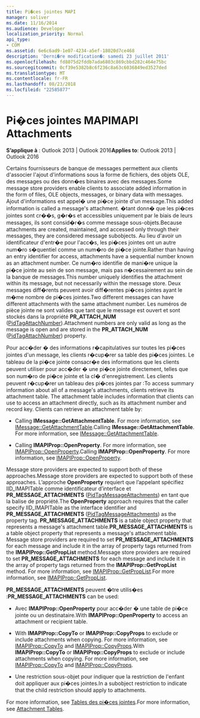 ```yaml
---
title: Pi�ces jointes MAPI
manager: soliver
ms.date: 11/16/2014
ms.audience: Developer
localization_priority: Normal
api_type:
- COM
ms.assetid: 6e6c6ad9-1e07-4234-a5ef-18020d7ce468
description: 'Derni�re modification�: samedi 23 juillet 2011'
ms.openlocfilehash: fd8075d2fddb7ada6803c869cbbd282c464e75bc
ms.sourcegitcommit: 0cf39e5382b8c6f236c8a63c6036849ed3527ded
ms.translationtype: MT
ms.contentlocale: fr-FR
ms.lasthandoff: 08/23/2018
ms.locfileid: "22585877"
---
```

# <a name="mapi-attachments"></a><span data-ttu-id="b7814-103">Pi�ces jointes MAPI</span><span class="sxs-lookup"><span data-stu-id="b7814-103">MAPI Attachments</span></span>

  
  
<span data-ttu-id="b7814-104">**S’applique à** : Outlook 2013 | Outlook 2016</span><span class="sxs-lookup"><span data-stu-id="b7814-104">**Applies to**: Outlook 2013 | Outlook 2016</span></span> 
  
<span data-ttu-id="b7814-105">Certains fournisseurs de banque de messages permettent aux clients d'associer l'ajout d'informations sous la forme de fichiers, des objets OLE, des messages ou des donn�es binaires avec des messages.</span><span class="sxs-lookup"><span data-stu-id="b7814-105">Some message store providers enable clients to associate added information in the form of files, OLE objects, messages, or binary data with messages.</span></span> <span data-ttu-id="b7814-106">Ajout d'informations est appel� une pi�ce jointe d'un message.</span><span class="sxs-lookup"><span data-stu-id="b7814-106">This added information is called a message's attachment.</span></span> <span data-ttu-id="b7814-107">�tant donn� que les pi�ces jointes sont cr��s, g�r�s et accessibles uniquement par le biais de leurs messages, ils sont consid�r�s comme message sous-objets.</span><span class="sxs-lookup"><span data-stu-id="b7814-107">Because attachments are created, maintained, and accessed only through their messages, they are considered message subobjects.</span></span> <span data-ttu-id="b7814-108">Au lieu d'avoir un identificateur d'entr�e pour l'acc�s, les pi�ces jointes ont un autre num�ro s�quentiel comme un num�ro de pi�ce jointe.</span><span class="sxs-lookup"><span data-stu-id="b7814-108">Rather than having an entry identifier for access, attachments have a sequential number known as an attachment number.</span></span> <span data-ttu-id="b7814-109">Ce num�ro identifie de mani�re unique la pi�ce jointe au sein de son message, mais pas n�cessairement au sein de la banque de messages.</span><span class="sxs-lookup"><span data-stu-id="b7814-109">This number uniquely identifies the attachment within its message, but not necessarily within the message store.</span></span> <span data-ttu-id="b7814-110">Deux messages diff�rents peuvent avoir diff�rentes pi�ces jointes ayant le m�me nombre de pi�ces jointes.</span><span class="sxs-lookup"><span data-stu-id="b7814-110">Two different messages can have different attachments with the same attachment number.</span></span> <span data-ttu-id="b7814-111">Les numéros de pièce jointe ne sont valides que tant que le message est ouvert et sont stockés dans la propriété **PR_ATTACH_NUM** ([PidTagAttachNumber](pidtagattachnumber-canonical-property.md)).</span><span class="sxs-lookup"><span data-stu-id="b7814-111">Attachment numbers are only valid as long as the message is open and are stored in the **PR_ATTACH_NUM** ([PidTagAttachNumber](pidtagattachnumber-canonical-property.md)) property.</span></span>
  
<span data-ttu-id="b7814-p102">Pour acc�der � des informations r�capitulatives sur toutes les pi�ces jointes d'un message, les clients r�cup�rer sa table des pi�ces jointes. Le tableau de la pi�ce jointe consacr�e des informations que les clients peuvent utiliser pour acc�der � une pi�ce jointe directement, telles que son num�ro de pi�ce jointe et la cl� d'enregistrement. Les clients peuvent r�cup�rer un tableau des pi�ces jointes par :</span><span class="sxs-lookup"><span data-stu-id="b7814-p102">To access summary information about all of a message's attachments, clients retrieve its attachment table. The attachment table includes information that clients can use to access an attachment directly, such as its attachment number and record key. Clients can retrieve an attachment table by:</span></span>
  
- <span data-ttu-id="b7814-p103">Calling **IMessage::GetAttachmentTable**. For more information, see [IMessage::GetAttachmentTable](imessage-getattachmenttable.md).</span><span class="sxs-lookup"><span data-stu-id="b7814-p103">Calling **IMessage::GetAttachmentTable**. For more information, see [IMessage::GetAttachmentTable](imessage-getattachmenttable.md).</span></span>
    
- <span data-ttu-id="b7814-p104">Calling **IMAPIProp::OpenProperty**. For more information, see [IMAPIProp::OpenProperty](imapiprop-openproperty.md).</span><span class="sxs-lookup"><span data-stu-id="b7814-p104">Calling **IMAPIProp::OpenProperty**. For more information, see [IMAPIProp::OpenProperty](imapiprop-openproperty.md).</span></span>
    
<span data-ttu-id="b7814-119">Message store providers are expected to support both of these approaches.</span><span class="sxs-lookup"><span data-stu-id="b7814-119">Message store providers are expected to support both of these approaches.</span></span> <span data-ttu-id="b7814-120">L’approche **OpenProperty** requiert que l’appelant spécifiez IID_IMAPITable comme identificateur d’interface et **PR_MESSAGE_ATTACHMENTS** ([PidTagMessageAttachments](pidtagmessageattachments-canonical-property.md)) en tant que la balise de propriété.</span><span class="sxs-lookup"><span data-stu-id="b7814-120">The **OpenProperty** approach requires that the caller specify IID_IMAPITable as the interface identifier and **PR_MESSAGE_ATTACHMENTS** ([PidTagMessageAttachments](pidtagmessageattachments-canonical-property.md)) as the property tag.</span></span> <span data-ttu-id="b7814-121">**PR_MESSAGE_ATTACHMENTS** is a table object property that represents a message's attachment table.</span><span class="sxs-lookup"><span data-stu-id="b7814-121">**PR_MESSAGE_ATTACHMENTS** is a table object property that represents a message's attachment table.</span></span> <span data-ttu-id="b7814-122">Message store providers are required to set **PR_MESSAGE_ATTACHMENTS** for each message and include it in the array of property tags returned from the **IMAPIProp::GetPropList** method.</span><span class="sxs-lookup"><span data-stu-id="b7814-122">Message store providers are required to set **PR_MESSAGE_ATTACHMENTS** for each message and include it in the array of property tags returned from the **IMAPIProp::GetPropList** method.</span></span> <span data-ttu-id="b7814-123">For more information, see [IMAPIProp::GetPropList](imapiprop-getproplist.md).</span><span class="sxs-lookup"><span data-stu-id="b7814-123">For more information, see [IMAPIProp::GetPropList](imapiprop-getproplist.md).</span></span>
  
 <span data-ttu-id="b7814-124">**PR_MESSAGE_ATTACHMENTS** peuvent �tre utilis�es :</span><span class="sxs-lookup"><span data-stu-id="b7814-124">**PR_MESSAGE_ATTACHMENTS** can be used:</span></span> 
  
- <span data-ttu-id="b7814-125">Avec **IMAPIProp::OpenProperty** pour acc�der � une table de pi�ce jointe ou un destinataire.</span><span class="sxs-lookup"><span data-stu-id="b7814-125">With **IMAPIProp::OpenProperty** to access an attachment or recipient table.</span></span> 
    
- <span data-ttu-id="b7814-p106">With **IMAPIProp::CopyTo** or **IMAPIProp::CopyProps** to exclude or include attachments when copying. For more information, see [IMAPIProp::CopyTo](imapiprop-copyto.md) and [IMAPIProp::CopyProps](imapiprop-copyprops.md).</span><span class="sxs-lookup"><span data-stu-id="b7814-p106">With **IMAPIProp::CopyTo** or **IMAPIProp::CopyProps** to exclude or include attachments when copying. For more information, see [IMAPIProp::CopyTo](imapiprop-copyto.md) and [IMAPIProp::CopyProps](imapiprop-copyprops.md).</span></span>
    
- <span data-ttu-id="b7814-128">Une restriction sous-objet pour indiquer que la restriction de l'enfant doit appliquer aux pi�ces jointes.</span><span class="sxs-lookup"><span data-stu-id="b7814-128">In a subobject restriction to indicate that the child restriction should apply to attachments.</span></span>
    
<span data-ttu-id="b7814-129">For more information, see [Tables des pi�ces jointes](attachment-tables.md).</span><span class="sxs-lookup"><span data-stu-id="b7814-129">For more information, see [Attachment Tables](attachment-tables.md).</span></span>
  

